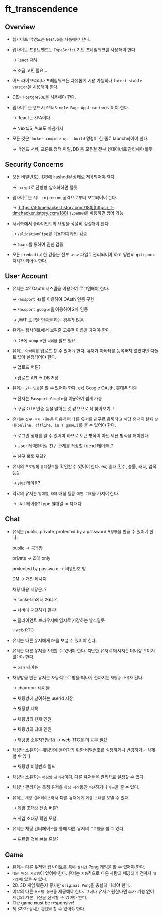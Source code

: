 # ft_transcendence

## Overview

- 웹사이트 백엔드는 `NestJS`를 사용해야 한다.
- 웹사이트 프론트엔드는 `TypeScript` 기반 프레임워크를 사용해야 한다.
    
    → `React` 채택
    
    → 조금 고민 필요…
    
- 어느 라이브러리나 프레임워크든 자유롭게 사용 가능하나 `latest stable version`을 사용해야 한다.
- DB는 `PostgreSQL`을 사용해야 한다.
- 웹사이트는 반드시 `SPA(Single Page Application)`이어야 한다.
    
    → React는 SPA이다.
    
    → NextJS, Vue도 마찬가지
    
- 모든 것은 `docker-compose up --build` 명령어 한 줄로 launch되어야 한다.
    
    → 백엔드 서버, 프론트 정적 파일, DB 등 모든걸 전부 컨테이너로 관리해야 할듯
    

## Security Concerns

- 모든 비밀번호는 DB에 hashed된 상태로 저장되어야 한다.
    
    → `bcrypt`로 단방향 암호화하면 될듯
    
- 웹사이트는 `SQL injection` 공격으로부터 보호되어야 한다.
    
    → [https://it-timehacker.tistory.com/180](https://it-timehacker.tistory.com/180) `TypeORM`을 이용하면 방어 가능
    
- 서버측에서 클라이언트의 요청을 적절히 검증해야 한다.
    
    → `ValidationPipe`를 이용하여 타입 검증
    
    → `Guard`를 통하여 권한 검증
    
- 모든 `credential`한 값들은 전부 `.env` 파일로 관리되어야 하고 당연히 `gitignore`처리가 되어야 한다.

## User Account

- 유저는 42 OAuth 시스템을 이용하여 로그인해야 한다.
    
    → `Passport 42`를 이용하여 OAuth 인증 구현
    
    → `Passport google`을 이용하여 2차 인증
    
    → JWT 토큰을 인증을 하는 경우가 많음
    
- 유저는 웹사이트에서 보여줄 고유한 이름을 가져야 한다.
    
    → DB에 unique한 `닉네임` 필드 필요
    
- 유저는 `아바타`를 업로드 할 수 있어야 한다. 유저가 아바타를 등록하지 않았다면 디폴트 값이 설정되어야 한다.
    
    → 업로드 버튼?
    
    → 업로드 API → DB 저장
    
- 유저는 `2차 인증`을 할 수 있어야 한다. ex) Google OAuth, 휴대폰 인증
    
    → 전자는 `Passport Google`을 이용하여 쉽게 가능
    
    → 구글 OTP 인증 등을 말하는 것 같으므로 더 찾아보기..!
    
- 유저는 `친구 추가` 기능을 이용하여 다른 유저를 친구로 등록하고 해당 유저의 현재 `상태(online, offline, in a game…)`를 볼 수 있어야 한다.
    
    → 로그인 상태를 알 수 있어야 하므로 토큰 방식이 아닌 세션 방식을 해야한다.
    
    → User 테이블이랑 친구 관계를 저장할 friend 테이블..?
    
    → 친구 목록 모달?
    
- 유저의 `프로필`에 `통계`정보를 확인할 수 있어야 한다. ex) 승패 횟수, 승률, 래더, 업적 등등
    
    → stat 테이블?
    
- 각각의 유저는 `일대일`, `래더` 매칭 등등 `대전 기록`을 가져야 한다.
    
    → stat 테이블? type 일대일 or 다대다
    

## Chat

- 유저는 public, private, protected by a password `채팅방`을 만들 수 있어야 한다.
    
    public → 공개방
    
    private → 초대 only
    
    protected by password → 비밀번호 방
    
    DM → 개인 메시지
    
    채팅 내용 저장은..? 
    
    → socket.io에서 처리..?
    
    → 서버에 저장하지 말자!!
    
    → 클라이언트 브라우저에 임시로 저장하는 방식일듯
    
    💡web RTC
    
- 유저는 다른 유저에게 `DM`을 보낼 수 있어야 한다.
- 유저는 다른 유저를 `차단`할 수 있어야 한다. 차단한 유저의 메시지는 더이상 보이지 않아야 한다.
    
    → ban 테이블
    
- 채팅방을 만든 유저는 자동적으로 방을 떠나기 전까지는 `채팅방 소유자` 된다.
    
    → chatroom 테이블
    
    → 채팅방에 참여하는 userId 저장
    
    → 채팅방 제목
    
    → 채팅방의 현재 인원
    
    → 채팅방의 최대 인원
    
    → 채팅방 소유자?(방장) → web RTC를 더 공부 필요
    
- 채팅방 소유자는 채팅방에 들어가기 위한 비밀번호를 설정하거나 변경하거나 삭제할 수 있다
    
    → 채팅방 비밀번호 필드
    
- 채팅방 소유자는 `채팅방 관리자`이다. 다른 유저들을 관리자로 설정할 수 있다.
- 채팅방 관리자는 특정 유저를 `특정 시간`동안 `차단`하거나 `채금`을 줄 수 있다.
- 유저는 `채팅 인터페이스`에서 다른 유저에게 `게임 초대`를 보낼 수 있다.
    
    → 게임 초대장 전송 버튼?
    
    → 게임 초대장 확인 모달
    
- 유저는 채팅 인터페이스를 통해 다른 유저의 `프로필`을 볼 수 있다.
    
    → 프로필 정보 보는 모달?
    

## Game

- 유저는 다른 유저와 웹사이트를 통해 `실시간` Pong 게임을 할 수 있어야 한다.
- `대전 매칭 시스템`이 있어야 한다. 유저는 `자동`적으로 다른 사람과 매칭되기 전까지 `대기열`에 있을 수 있다.
- 2D, 3D 게임 뭐든지 좋지만 `original Pong`을 충실히 따라야 한다.
- 이밖의 다른 `커스텀 옵션`을 제공해야 한다. 그러나 유저가 원한다면 추가 기능 없이 게임의 기본 버전을 선택할 수 있어야 한다.
- The game must be responsive!
- 제 3자가 `실시간 관전`을 할 수 있어야 한다.
